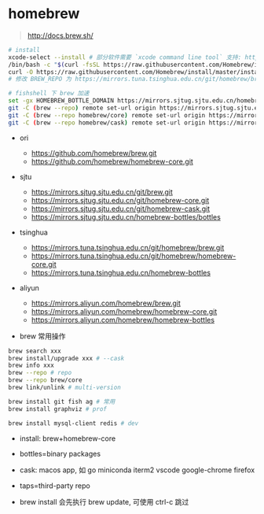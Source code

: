 # homebrew

> http://docs.brew.sh/

```sh
# install
xcode-select --install # 部分软件需要 `xcode command line tool` 支持: https://developer.apple.com/download/more
/bin/bash -c "$(curl -fsSL https://raw.githubusercontent.com/Homebrew/install/master/install.sh)"
curl -O https://raw.githubusercontent.com/Homebrew/install/master/install.sh
# 修改 BREW_REPO 为 https://mirrors.tuna.tsinghua.edu.cn/git/homebrew/brew.git 后执行 install.sh

# fishshell 下 brew 加速
set -gx HOMEBREW_BOTTLE_DOMAIN https://mirrors.sjtug.sjtu.edu.cn/homebrew-bottles/bottles
git -C (brew --repo) remote set-url origin https://mirrors.sjtug.sjtu.edu.cn/git/brew.git
git -C (brew --repo homebrew/core) remote set-url origin https://mirrors.sjtug.sjtu.edu.cn/git/homebrew-core.git
git -C (brew --repo homebrew/cask) remote set-url origin https://mirrors.sjtug.sjtu.edu.cn/git/homebrew-cask.git
```

- ori
  - https://github.com/homebrew/brew.git
  - https://github.com/homebrew/homebrew-core.git
- sjtu
  - https://mirrors.sjtug.sjtu.edu.cn/git/brew.git
  - https://mirrors.sjtug.sjtu.edu.cn/git/homebrew-core.git
  - https://mirrors.sjtug.sjtu.edu.cn/git/homebrew-cask.git
  - https://mirrors.sjtug.sjtu.edu.cn/homebrew-bottles/bottles
- tsinghua
  - https://mirrors.tuna.tsinghua.edu.cn/git/homebrew/brew.git
  - https://mirrors.tuna.tsinghua.edu.cn/git/homebrew/homebrew-core.git
  - https://mirrors.tuna.tsinghua.edu.cn/homebrew-bottles
- aliyun
  - https://mirrors.aliyun.com/homebrew/brew.git
  - https://mirrors.aliyun.com/homebrew/homebrew-core.git
  - https://mirrors.aliyun.com/homebrew/homebrew-bottles

- brew 常用操作

```sh
brew search xxx
brew install/upgrade xxx # --cask
brew info xxx
brew --repo # repo
brew --repo brew/core
brew link/unlink # multi-version

brew install git fish ag # 常用
brew install graphviz # prof

brew install mysql-client redis # dev
```

- install: brew+homebrew-core
- bottles=binary packages
- cask: macos app, 如 go miniconda iterm2 vscode google-chrome firefox
- taps=third-party repo

- brew install 会先执行 brew update, 可使用 ctrl-c 跳过
